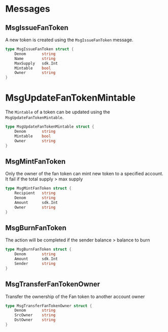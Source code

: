# Messages

## MsgIssueFanToken
A new token is created using the `MsgIssueFanToken` message.

```go
type MsgIssueFanToken struct {
	Denom		string
	Name		string
	MaxSupply	sdk.Int
	Mintable	bool
	Owner		string
}
```

# MsgUpdateFanTokenMintable
The `Mintable` of a token can be updated using the `MsgUpdateFanTokenMintable`.

```go
type MsgUpdateFanTokenMintable struct {
	Denom		string
	Mintable	bool
	Owner		string
}
```

## MsgMintFanToken
Only the owner of the fan token can mint new token to a specified account. It fail if the total supply > max supply

```go
type MsgMintFanToken struct {
	Recipient	string
	Denom		string
	Amount		sdk.Int
	Owner		string
}
```

## MsgBurnFanToken
The action will be completed if the sender balance > balance to burn

```go
type MsgBurnFanToken struct {
	Denom		string
	Amount		sdk.Int
	Sender		string
}
```

## MsgTransferFanTokenOwner

Transfer the ownership of the Fan token to another account owner

```go
type MsgTransferFanTokenOwner struct {
	Denom		string
	SrcOwner	string
	DstOwner	string
}
```